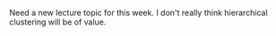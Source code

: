 Need a new lecture topic for this week. I don't really think hierarchical clustering will be of value.
